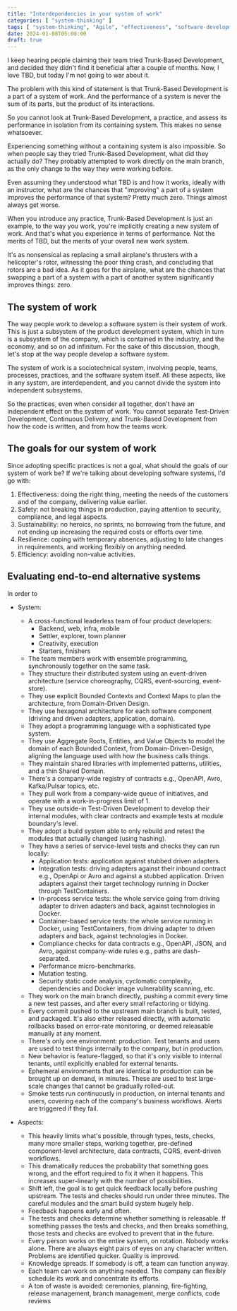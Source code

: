 ```yaml
---
title: "Interdependencies in your system of work"
categories: [ "system-thinking" ]
tags: [ "system-thinking", "Agile", "effectiveness", "software-development", "technical-processes" ]
date: 2024-01-08T05:00:00
draft: true
---
```


I keep hearing people claiming their team tried Trunk-Based Development, and decided they didn't find it beneficial after a couple of months. Now, I love TBD, but today I'm not going to war about it.

The problem with this kind of statement is that Trunk-Based Development is a part of a system of work. And the performance of a system is never the sum of its parts, but the product of its interactions.

So you cannot look at Trunk-Based Development, a practice, and assess its performance in isolation from its containing system. This makes no sense whatsoever.

Experiencing something without a containing system is also impossible. So when people say they tried Trunk-Based Development, what did they actually do? They probably attempted to work directly on the main branch, as the only change to the way they were working before.

Even assuming they understood what TBD is and how it works, ideally with an instructor, what are the chances that "improving" a part of a system improves the performance of that system? Pretty much zero. Things almost always get worse.

When you introduce any practice, Trunk-Based Development is just an example, to the way you work, you're implicitly creating a new system of work. And that's what you experience in terms of performance. Not the merits of TBD, but the merits of your overall new work system.

It's as nonsensical as replacing a small airplane's thrusters with a helicopter's rotor, witnessing the poor thing crash, and concluding that rotors are a bad idea. As it goes for the airplane, what are the chances that swapping a part of a system with a part of another system significantly improves things: zero.

## The system of work

The way people work to develop a software system is their system of work. This is just a subsystem of the product development system, which in turn is a subsystem of the company, which is contained in the industry, and the economy, and so on ad infinitum. For the sake of this discussion, though, let's stop at the way people develop a software system.

The system of work is a sociotechnical system, involving people, teams, processes, practices, and the software system itself. All these aspects, like in any system, are interdependent, and you cannot divide the system into independent subsystems.

So the practices, even when consider all together, don't have an independent effect on the system of work. You cannot separate Test-Driven Development, Continuous Delivery, and Trunk-Based Development from how the code is written, and from how the teams work.

## The goals for our system of work

Since adopting specific practices is not a goal, what should the goals of our system of work be? If we're talking about developing software systems, I'd go with:

1. Effectiveness: doing the right thing, meeting the needs of the customers and of the company, delivering value earlier.
2. Safety: not breaking things in production, paying attention to security, compliance, and legal aspects.
3. Sustainability: no heroics, no sprints, no borrowing from the future, and not ending up increasing the required costs or efforts over time.
4. Resilience: coping with temporary absences, adjusting to late changes in requirements, and working flexibly on anything needed.
5. Efficiency: avoiding non-value activities.

## Evaluating end-to-end alternative systems

In order to

[//]: # (TODO index)

- System:
    - A cross-functional leaderless team of four product developers:
        - Backend, web, infra, mobile
        - Settler, explorer, town planner
        - Creativity, execution
        - Starters, finishers
    - The team members work with ensemble programming, synchronously together on the same task.
    - They structure their distributed system using an event-driven architecture (service choreography, CQRS, event-sourcing, event-store).
    - They use explicit Bounded Contexts and Context Maps to plan the architecture, from Domain-Driven Design.
    - They use hexagonal architecture for each software component (driving and driven adapters, application, domain).
    - They adopt a programming language with a sophisticated type system.
    - They use Aggregate Roots, Entities, and Value Objects to model the domain of each Bounded Context, from Domain-Driven-Design, aligning the language used with how the business calls things.
    - They maintain shared libraries with implemented patterns, utilities, and a thin Shared Domain.
    - There's a company-wide registry of contracts e.g., OpenAPI, Avro, Kafka/Pulsar topics, etc.
    - They pull work from a company-wide queue of initiatives, and operate with a work-in-progress limit of 1.
    - They use outside-in Test-Driven Development to develop their internal modules, with clear contracts and example tests at module boundary's level.
    - They adopt a build system able to only rebuild and retest the modules that actually changed (using hashing).
    - They have a series of service-level tests and checks they can run locally:
        - Application tests: application against stubbed driven adapters.
        - Integration tests: driving adapters against their inbound contract e.g., OpenApi or Avro and against a stubbed application. Driven adapters against their target technology running in Docker through TestContainers.
        - In-process service tests: the whole service going from driving adapter to driven adapters and back, against technologies in Docker.
        - Container-based service tests: the whole service running in Docker, using TestContainers, from driving adapter to driven adapters and back, against technologies in Docker.
        - Compliance checks for data contracts e.g., OpenAPI, JSON, and Avro, against company-wide rules e.g., paths are dash-separated.
        - Performance micro-benchmarks.
        - Mutation testing.
        - Security static code analysis, cyclomatic complexity, dependencies and Docker image vulnerability scanning, etc.
    - They work on the main branch directly, pushing a commit every time a new test passes, and after every small refactoring or tidying.
    - Every commit pushed to the upstream main branch is built, tested, and packaged. It's also either released directly, with automatic rollbacks based on error-rate monitoring, or deemed releasable manually at any moment.
    - There's only one environment: production. Test tenants and users are used to test things internally to the company, but in production.
    - New behavior is feature-flagged, so that it's only visible to internal tenants, until explicitly enabled for external tenants.
    - Ephemeral environments that are identical to production can be brought up on demand, in minutes. These are used to test large-scale changes that cannot be gradually rolled-out.
    - Smoke tests run continuously in production, on internal tenants and users, covering each of the company's business workflows. Alerts are triggered if they fail.

- Aspects:
    - This heavily limits what's possible, through types, tests, checks, many more smaller steps, working together, pre-defined component-level architecture, data contracts, CQRS, event-driven workflows.
    - This dramatically reduces the probability that something goes wrong, and the effort required to fix it when it happens. This increases super-linearly with the number of possibilities.
    - Shift left, the goal is to get quick feedback locally before pushing upstream. The tests and checks should run under three minutes. The careful modules and the smart build system hugely help.
    - Feedback happens early and often.
    - The tests and checks determine whether something is releasable. If something passes the tests and checks, and then breaks something, those tests and checks are evolved to prevent that in the future.
    - Every person works on the entire system, on rotation. Nobody works alone. There are always eight pairs of eyes on any character written. Problems are identified quicker. Quality is improved.
    - Knowledge spreads. If somebody is off, a team can function anyway.
    - Each team can work on anything needed. The company can flexibly schedule its work and concentrate its efforts.
    - A ton of waste is avoided: ceremonies, planning, fire-fighting, release management, branch management, merge conflicts, code reviews

[//]: # (TODO change the title; final words: building the walking skeleton of a simple event-driven workflow is a much better way of evaluating how to work)